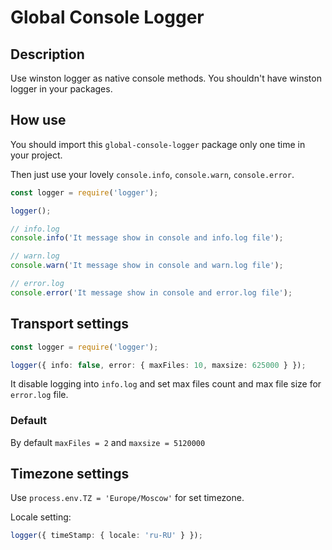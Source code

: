 # Global Console Logger

## Description

Use winston logger as native console methods. You shouldn't have winston logger in your packages.

## How use

You should import this `global-console-logger` package only one time in your project.

Then just use your lovely `console.info`, `console.warn`, `console.error`.

```typescript
const logger = require('logger');

logger();

// info.log
console.info('It message show in console and info.log file');

// warn.log
console.warn('It message show in console and warn.log file');

// error.log
console.error('It message show in console and error.log file');
```

## Transport settings

```typescript
const logger = require('logger');

logger({ info: false, error: { maxFiles: 10, maxsize: 625000 } });
```

It disable logging into `info.log` and set max files count and max file size for `error.log` file.

### Default

By default `maxFiles = 2` and `maxsize = 5120000`

## Timezone settings

Use `process.env.TZ = 'Europe/Moscow'` for set timezone.

Locale setting:

```typescript
logger({ timeStamp: { locale: 'ru-RU' } });
```
